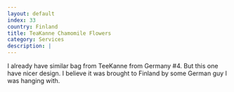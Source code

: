 ```yaml
---
layout: default
index: 33
country: Finland
title: TeaKanne Chamomile Flowers
category: Services
description: |
---
```


I already have similar bag from TeeKanne from Germany #4.
But this one have nicer design. I believe it was brought to Finland by some German guy I was hanging with.